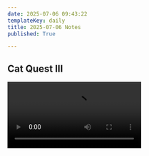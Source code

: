 ```yaml
---
date: 2025-07-06 09:43:22
templateKey: daily
title: 2025-07-06 Notes
published: True

---
```


## Cat Quest III

![getting-ship-key.mp4](/api/file/b9aeb047-6e64-44f9-b067-0dadd951ad83.mp4)
